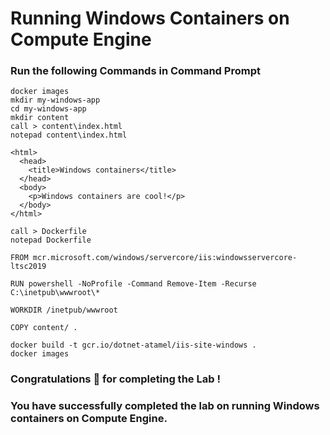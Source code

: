 # Running Windows Containers on Compute Engine


### Run the following Commands in Command Prompt

```
docker images
mkdir my-windows-app
cd my-windows-app
mkdir content
call > content\index.html
notepad content\index.html
```
```
<html>
  <head>
    <title>Windows containers</title>
  </head>
  <body>
    <p>Windows containers are cool!</p>
  </body>
</html>
```
```
call > Dockerfile
notepad Dockerfile
```
```
FROM mcr.microsoft.com/windows/servercore/iis:windowsservercore-ltsc2019

RUN powershell -NoProfile -Command Remove-Item -Recurse C:\inetpub\wwwroot\*

WORKDIR /inetpub/wwwroot

COPY content/ .
```
```
docker build -t gcr.io/dotnet-atamel/iis-site-windows .
docker images
```

### Congratulations 🎉 for completing the Lab !

### You have successfully completed the lab on running Windows containers on Compute Engine.



